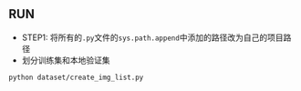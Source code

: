 # 

## RUN
* STEP1: 
  将所有的`.py`文件的`sys.path.append`中添加的路径改为自己的项目路径
* 划分训练集和本地验证集
```
python dataset/create_img_list.py
```
